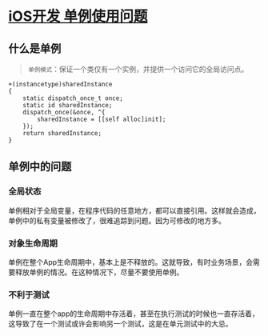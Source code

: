 # [iOS开发 单例使用问题](https://mp.weixin.qq.com/s/TyKbtTwNHlznjCYCw8Eb9g)

## 什么是单例

> `单例模式`：保证一个类仅有一个实例，并提供一个访问它的全局访问点。

```
+(instancetype)sharedInstance
{
    static dispatch_once_t once;
    static id sharedInstance;
    dispatch_once(&once, ^{
        sharedInstance = [[self alloc]init];
    });
    return sharedInstance;
}
```

## 单例中的问题

### 全局状态

单例相对于全局变量，在程序代码的任意地方，都可以直接引用。这样就会造成，单例中的私有变量被修改了，很难追踪到问题。因为可修改的地方多。

### 对象生命周期

单例在整个App生命周期中，基本上是不释放的。这就导致，有时业务场景，会需要释放单例的情况。在这种情况下，尽量不要使用单例。

### 不利于测试

单例一直在整个app的生命周期中存活着，甚至在执行测试的时候也一直存活着，这导致了在一个测试或许会影响另一个测试，这是在单元测试中的大忌。

